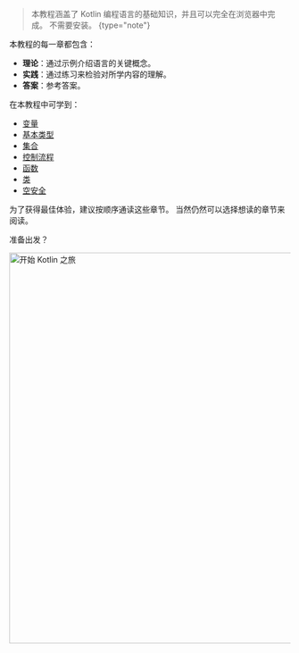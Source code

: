 [//]: # (title: 欢迎参加 Kotlin 之旅！)

> 本教程涵盖了 Kotlin 编程语言的基础知识，并且可以完全在浏览器中<!-- 
> -->完成。 不需要安装。
{type="note"}

本教程的每一章都包含：

* **理论**：通过示例介绍语言的关键概念。
* **实践**：通过练习来检验对所学内容的理解。
* **答案**：参考答案。

在本教程中可学到：

* [变量](kotlin-tour-hello-world.md)
* [基本类型](kotlin-tour-basic-types.md)
* [集合](kotlin-tour-collections.md)
* [控制流程](kotlin-tour-control-flow.md)
* [函数](kotlin-tour-functions.md)
* [类](kotlin-tour-classes.md)
* [空安全](kotlin-tour-null-safety.md)

为了获得最佳体验，建议按顺序通读这些章节。 当然仍然可以<!--
-->选择想读的章节来阅读。

准备出发？

<a href="kotlin-tour-hello-world.md"><img src="start-kotlin-tour.svg" width="700" alt="开始 Kotlin 之旅" style="block"/></a>